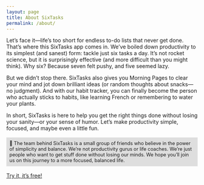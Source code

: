 ```yaml
---
layout: page
title: About SixTasks
permalink: /about/
---
```


Let’s face it—life’s too short for endless to-do lists that never get done. That’s where this SixTasks app comes in. We’ve boiled down productivity to its simplest (and sanest) form: tackle just six tasks a day. It’s not rocket science, but it is surprisingly effective (and more difficult than you might think). Why six? Because seven felt pushy, and five seemed lazy.

But we didn’t stop there. SixTasks also gives you Morning Pages to clear your mind and jot down brilliant ideas (or random thoughts about snacks—no judgment). And with our habit tracker, you can finally become the person who actually sticks to habits, like learning French or remembering to water your plants.

In short, SixTasks is here to help you get the right things done without losing your sanity—or your sense of humor. Let’s make productivity simple, focused, and maybe even a little fun.

<div style="background-color: #dedede; padding: 8px; font-size: 90%; margin: 1rem 0">
    <span>🚀</span>
    The team behind SixTasks is a small group of friends who believe in the power of simplicity and balance. We’re not productivity gurus or life coaches. We’re just people who want to get stuff done without losing our minds. We hope you’ll join us on this journey to a more focused, balanced life.
</div>

[Try it, it’s free!](https://app.sixtasks.com/users/sign_up)
